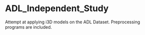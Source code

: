 # ADL_Independent_Study
Attempt at applying i3D models on the ADL Dataset. Preprocessing programs are included.
